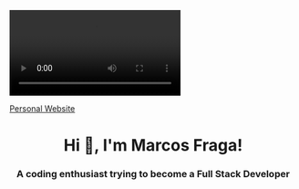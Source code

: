 ![mfraga header](/HeaderGit.mp4)

[Personal Website](https://mfraga.site)

<h1 align="center">Hi 👋, I'm Marcos Fraga!</h1>
<h3 align="center">A coding enthusiast trying to become a Full Stack Developer </h3>
